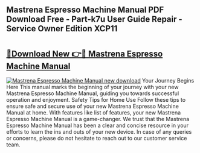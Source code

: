 ## Mastrena Espresso Machine Manual PDF Download Free - Part-k7u User Guide Repair - Service Owner Edition XCP11

# <h2><a href="http://cf25695.oget.top/?id=Mastrena+Espresso+Machine+Manual">🔗Download New 👉🔴 Mastrena Espresso Machine Manual</a></h2>

[![Mastrena Espresso Machine Manual new download](https://i.imgur.com/5g1atiW.png)](http://cf25695.oget.top/?id=Mastrena+Espresso+Machine+Manual)
Your Journey Begins Here This manual marks the beginning of your journey with your new Mastrena Espresso Machine Manual, guiding you towards successful operation and enjoyment. Safety Tips for Home Use Follow these tips to ensure safe and secure use of your new Mastrena Espresso Machine Manual at home. With features like list of features, your new Mastrena Espresso Machine Manual is a game-changer. We trust that the Mastrena Espresso Machine Manual has been a clear and concise resource in your efforts to learn the ins and outs of your new device. In case of any queries or concerns, please do not hesitate to reach out to our customer service team.
